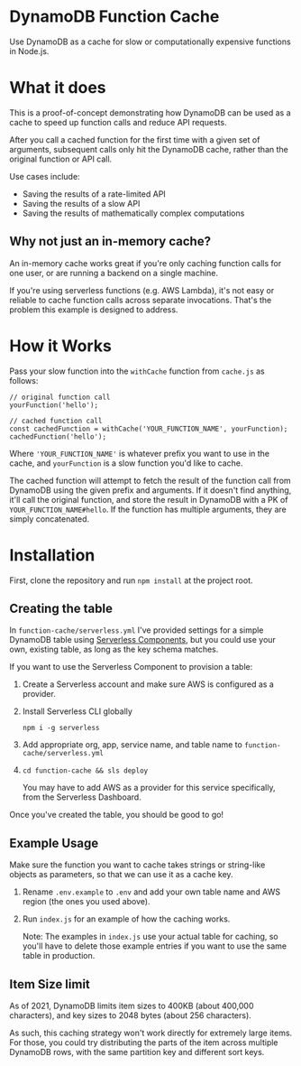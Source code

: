 # DynamoDB Function Cache

Use DynamoDB as a cache for slow or computationally expensive functions in Node.js.

# What it does

This is a proof-of-concept demonstrating how DynamoDB can be used as a cache to speed up function calls and reduce API requests.

After you call a cached function for the first time with a given set of arguments, subsequent calls only hit the DynamoDB cache, rather than the original function or API call.

Use cases include:
- Saving the results of a rate-limited API
- Saving the results of a slow API
- Saving the results of mathematically complex computations

## Why not just an in-memory cache?

An in-memory cache works great if you're only caching function calls for one user, or are running a backend on a single machine.

If you're using serverless functions (e.g. AWS Lambda), it's not easy or reliable to cache function calls across separate invocations. That's the problem this example is designed to address.

# How it Works

Pass your slow function into the `withCache` function from `cache.js` as follows:

```
// original function call
yourFunction('hello');

// cached function call
const cachedFunction = withCache('YOUR_FUNCTION_NAME', yourFunction);
cachedFunction('hello');

```

Where `'YOUR_FUNCTION_NAME'` is whatever prefix you want to use in the cache, and `yourFunction` is a slow function you'd like to cache.

The cached function will attempt to fetch the result of the function call from DynamoDB using the given prefix and arguments. If it doesn't find anything, it'll call the original function, and store the result in DynamoDB with a PK of `YOUR_FUNCTION_NAME#hello`. If the function has multiple arguments, they are simply concatenated. 

# Installation

First, clone the repository and run `npm install` at the project root.

## Creating the table

In `function-cache/serverless.yml` I've provided settings for a simple DynamoDB table using [Serverless Components](https://www.serverless.com/components/), but you could use your own, existing table, as long as the key schema matches.

If you want to use the Serverless Component to provision a table:

1. Create a Serverless account and make sure AWS is configured as a provider. 
2. Install Serverless CLI globally 
   
   `npm i -g serverless`

3. Add appropriate org, app, service name, and table name to `function-cache/serverless.yml`
4. `cd function-cache && sls deploy`
   
   You may have to add AWS as a provider for this service specifically, from the Serverless Dashboard.


 Once you've created the table, you should be good to go! 

## Example Usage

Make sure the function you want to cache takes strings or string-like objects as parameters, so that we can use it as a cache key.

1. Rename `.env.example` to `.env` and add your own table name and AWS region (the ones you used above).
2. Run `index.js` for an example of how the caching works.

   Note: The examples in `index.js` use your actual table for caching, so you'll have to delete those example entries if you want to use the same table in production. 

## Item Size limit 

As of 2021, DynamoDB limits item sizes to 400KB (about 400,000 characters), and key sizes to 2048 bytes (about 256 characters).

As such, this caching strategy won't work directly for extremely large items. For those, you could try distributing the parts of the item across multiple DynamoDB rows, with the same partition key and different sort keys.